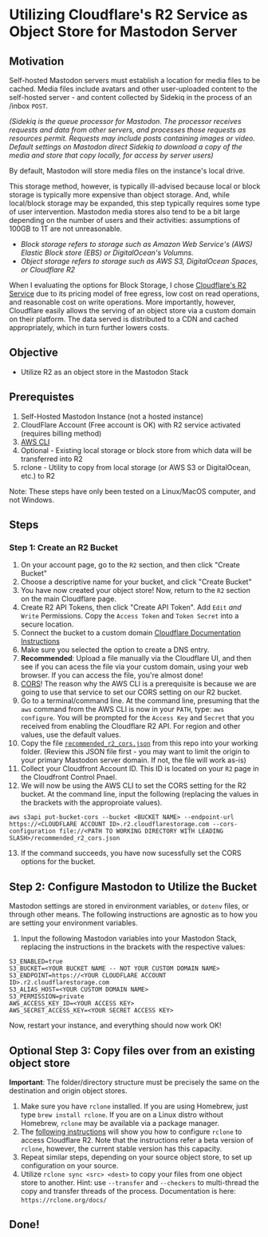 # Utilizing Cloudflare's R2 Service as Object Store for Mastodon Server

## Motivation

Self-hosted Mastodon servers must establish a location for media files to be cached. Media files include avatars and other user-uploaded content to the self-hosted server - and content collected by Sidekiq in the process of an /inbox `POST`. 

_(Sidekiq is the queue processor for Mastodon. The processor receives requests and data from other servers, and processes those requests as resources permit. Requests may include posts containing images or video. Default settings on Mastodon direct Sidekiq to download a copy of the media and store that copy locally, for access by server users)_

By default, Mastodon will store media files on the instance's local drive. 

This storage method, however, is typically ill-advised because local or block storage is typically more expensive than object storage. And, while local/block storage may be expanded, this step typically requires some type of user intervention. Mastodon media stores also tend to be a bit large depending on the number of users and their activities: assumptions of 100GB to 1T are not unreasonable.

- _Block storage refers to storage such as Amazon Web Service's (AWS) Elastic Block store (EBS) or DigitalOcean's Volumns._
- _Object storage refers to storage such as AWS S3, DigitalOcean Spaces, or Cloudflare R2_

When I evaluating the options for Block Storage, I chose [Cloudflare's R2 Service](https://www.cloudflare.com/products/r2/) due to its pricing model of free egress, low cost on read operations, and reasonable cost on write operations. More importantly, however, Cloudflare easily allows the serving of an object store via a custom domain on their platform. The data served is distributed to a CDN and cached appropriately, which in turn further lowers costs.

## Objective

- Utilize R2 as an object store in the Mastodon Stack

## Prerequistes

1. Self-Hosted Mastodon Instance (not a hosted instance)
2. CloudFlare Account (Free account is OK) with R2 service activated (requires billing method)
3. [AWS CLI](https://aws.amazon.com/cli/])
4. Optional - Existing local storage or block store from which data will be transferred into R2
5. rclone - Utility to copy from local storage (or AWS S3 or DigitalOcean, etc.) to R2

Note: These steps have only been tested on a Linux/MacOS computer, and not Windows.

## Steps

### Step 1: Create an R2 Bucket
1. On your account page, go to the `R2` section, and then click "Create Bucket"
2. Choose a descriptive name for your bucket, and click "Create Bucket"
3. You have now created your object store! Now, return to the `R2` section on the main Cloudflare page.
4. Create R2 API Tokens, then click "Create API Token". Add `Edit` _and_ `Write` Permissions. Copy the `Access Token` and `Token Secret` into a secure location.
5. Connect the bucket to a custom domain [Cloudflare Documentation Instructions](https://developers.cloudflare.com/r2/data-access/public-buckets/#custom-domains-configuration)
6. Make sure you selected the option to create a DNS entry.
7. __Recommended__: Upload a file manually via the Cloudflare UI, and then see if you can acess the file via your custom domain, using your web browser. If you can access the file, you're almost done!
8. [CORS](https://en.wikipedia.org/wiki/Cross-origin_resource_sharing)! The reason why the AWS CLI is a prerequisite is because we are going to use that service to set our CORS setting on our R2 bucket.
9. Go to a terminal/command line. At the command line, presuming that the `aws` command from the AWS CLI is now in your `PATH`, type: `aws configure`. You will be prompted for the `Access Key` and `Secret` that you received from enabling the Cloudflare R2 API. For region and other values, use the default values.
10. Copy the file [`recommended_r2_cors.json`](https://github.com/theatl-social/technical-docs/blob/main/recommended_cors.json) from this repo into your working folder. (Review this JSON file first - you may want to limit the origin to your primary Mastodon server domain. If not, the file will work as-is)
11. Collect your Cloudfront Account ID. This ID is located on your `R2` page in the Cloudfront Control Pnael.
12. We will now be using the AWS CLI to set the CORS setting for the R2 bucket. At the command line, input the following (replacing the values in the brackets with the approproiate values).
```
aws s3api put-bucket-cors --bucket <BUCKET NAME> --endpoint-url https://<CLOUDFLARE ACCOUNT ID>.r2.cloudflarestorage.com --cors-configuration file://<PATH TO WORKING DIRECTORY WITH LEADING SLASH>/recommended_r2_cors.json
```
13. If the command succeeds, you have now sucessfully set the CORS options for the bucket.

## Step 2: Configure Mastodon to Utilize the Bucket

Mastodon settings are stored in environment variables, or `dotenv` files, or through other means. The following instructions are agnostic as to how you are setting your environment variables.

1. Input the following Mastodon variables into your Mastodon Stack, replacing the instructions in the brackets with the respective values:
```
S3_ENABLED=true
S3_BUCKET=<YOUR BUCKET NAME -- NOT YOUR CUSTOM DOMAIN NAME>
S3_ENDPOINT=https://<YOUR CLOUDFLARE ACCOUNT ID>.r2.cloudflarestorage.com
S3_ALIAS_HOST=<YOUR CUSTOM DOMAIN NAME>
S3_PERMISSION=private
AWS_ACCESS_KEY_ID=<YOUR ACCESS KEY>
AWS_SECRET_ACCESS_KEY=<YOUR SECRET ACCESS KEY>
```

Now, restart your instance, and everything should now work OK! 

## Optional Step 3: Copy files over from an existing object store

__Important__: The folder/directory structure must be precisely the same on the destination and origin object stores. 

1. Make sure you have `rclone` installed. If you are using Homebrew, just type `brew install rclone`. If you are on a Linux distro without Homebrew, `rclone` may be available via a package manager.
2. The [following instructions](https://forum.rclone.org/t/cloudflare-r2-now-working-with-rclone/30730) will show you how to configure `rclone` to access Cloudflare R2. Note that the instructions refer a beta version of `rclone`, however, the current stable version has this capacity.
3. Repeat similar steps, depending on your source object store, to set up configuration on your source.
4. Utilize `rclone sync <src> <dest>` to copy your files from one object store to another. Hint: use `--transfer` and `--checkers` to multi-thread the copy and transfer threads of the process. Documentation is here: `https://rclone.org/docs/`

## Done!
